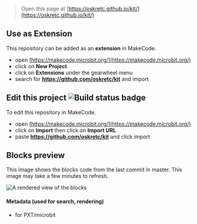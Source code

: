 
> Open this page at [https://oskretc.github.io/kit/](https://oskretc.github.io/kit/)

## Use as Extension

This repository can be added as an **extension** in MakeCode.

* open [https://makecode.microbit.org/](https://makecode.microbit.org/)
* click on **New Project**
* click on **Extensions** under the gearwheel menu
* search for **https://github.com/oskretc/kit** and import

## Edit this project ![Build status badge](https://github.com/oskretc/kit/workflows/MakeCode/badge.svg)

To edit this repository in MakeCode.

* open [https://makecode.microbit.org/](https://makecode.microbit.org/)
* click on **Import** then click on **Import URL**
* paste **https://github.com/oskretc/kit** and click import

## Blocks preview

This image shows the blocks code from the last commit in master.
This image may take a few minutes to refresh.

![A rendered view of the blocks](https://github.com/oskretc/kit/raw/master/.github/makecode/blocks.png)

#### Metadata (used for search, rendering)

* for PXT/microbit
<script src="https://makecode.com/gh-pages-embed.js"></script><script>makeCodeRender("{{ site.makecode.home_url }}", "{{ site.github.owner_name }}/{{ site.github.repository_name }}");</script>
